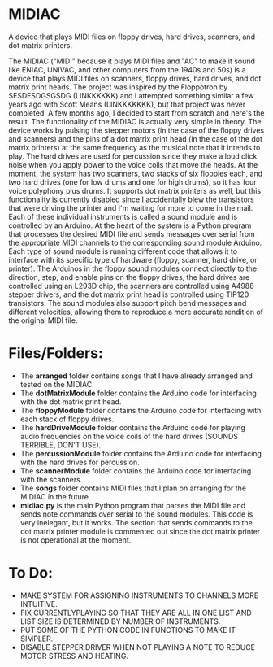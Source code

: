 # MIDIAC
A device that plays MIDI files on floppy drives, hard drives, scanners, and dot matrix printers.

The MIDIAC ("MIDI" because it plays MIDI files and "AC" to make it sound like ENIAC, UNIVAC, and other computers from the 1940s and 50s) is a device that plays MIDI files on scanners, floppy drives, hard drives, and dot matrix print heads. The project was inspired by the Floppotron by SFSDFSDGSGSDG (LINKKKKKK) and I attempted something similar a few years ago with Scott Means (LINKKKKKKK), but that project was never completed. A few months ago, I decided to start from scratch and here's the result. The functionality of the MIDIAC is actually very simple in theory. The device works by pulsing the stepper motors (in the case of the floppy drives and scanners) and the pins of a dot matrix print head (in the case of the dot matrix printers) at the same frequency as the musical note that it intends to play. The hard drives are used for percussion since they make a loud click noise when you apply power to the voice coils that move the heads. At the moment, the system has two scanners, two stacks of six floppies each, and two hard drives (one for low drums and one for high drums), so it has four voice polyphony plus drums. It supports dot matrix printers as well, but this functionality is currently disabled since I accidentally blew the transistors that were driving the printer and I'm waiting for more to come in the mail. Each of these individual instruments is called a sound module and is controlled by an Arduino. At the heart of the system is a Python program that processes the desired MIDI file and sends messages over serial from the appropriate MIDI channels to the corresponding sound module Arduino. Each type of sound module is running different code that allows it to interface with its specific type of hardware (floppy, scanner, hard drive, or printer). The Arduinos in the floppy sound modules connect directly to the direction, step, and enable pins on the floppy drives, the hard drives are controlled using an L293D chip, the scanners are controlled using A4988 stepper drivers, and the dot matrix print head is controlled using TIP120 transistors. The sound modules also support pitch bend messages and different velocities, allowing them to reproduce a more accurate rendition of the original MIDI file.
# Files/Folders:
  - The **arranged** folder contains songs that I have already arranged and tested on the MIDIAC.
  - The **dotMatrixModule** folder contains the Arduino code for interfacing with the dot matrix print head.
  - The **floppyModule** folder contains the Arduino code for interfacing with each stack of floppy drives.
  - The **hardDriveModule** folder contains the Arduino code for playing audio frequencies on the voice coils of the hard drives (SOUNDS TERRIBLE, DON'T USE).
  - The **percussionModule** folder contains the Arduino code for interfacing with the hard drives for percussion.
  - The **scannerModule** folder contains the Arduino code for interfacing with the scanners.
  - The **songs** folder contains MIDI files that I plan on arranging for the MIDIAC in the future.
  - **midiac.py** is the main Python program that parses the MIDI file and sends note commands over serial to the sound modules. This code is very inelegant, but it works. The section that sends commands to the dot matrix printer module is commented out since the dot matrix printer is not operational at the moment.
  
# To Do:
- MAKE SYSTEM FOR ASSIGNING INSTRUMENTS TO CHANNELS MORE INTUITIVE.
- FIX CURRENTLYPLAYING SO THAT THEY ARE ALL IN ONE LIST AND LIST SIZE IS DETERMINED BY NUMBER OF INSTRUMENTS.
- PUT SOME OF THE PYTHON CODE IN FUNCTIONS TO MAKE IT SIMPLER.
- DISABLE STEPPER DRIVER WHEN NOT PLAYING A NOTE TO REDUCE MOTOR STRESS AND HEATING.
